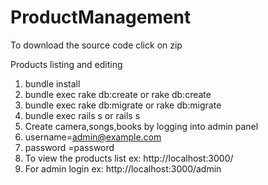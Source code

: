 ProductManagement
=================
To download the source code click on zip


Products listing and editing

1. bundle install
2. bundle exec rake db:create or rake db:create
3. bundle exec rake db:migrate or rake db:migrate
4. bundle exec rails s or rails s
5. Create camera,songs,books by logging into admin panel
6. username=admin@example.com  
7. password =password
8. To view the products list ex: http://localhost:3000/
9. For admin login ex: http://localhost:3000/admin